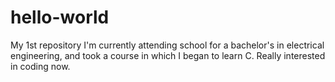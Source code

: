 # hello-world
My 1st repository
I'm currently attending school for a bachelor's in electrical engineering, and took a course in which I began to learn C. Really interested in coding now.
